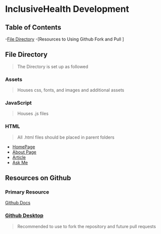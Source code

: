 # InclusiveHealth Development 

## Table of Contents 

-[File Directory](#file-directory)
-[Resources to Using Github Fork and Pull  ]


## File Directory 
>The Directory is set up as followed 

### Assets 
>Houses css, fonts, and images and additional assets
### JavaScript 
>Houses .js files 
### HTML 
>All .html files should be placed in parent folders 
- [HomePage](InclusiveHealth/index.html)
- [About Page](InclusiveHealth/about.html)
- [Article](InclusiveHealth/article.html)
- [Ask Me](InclusiveHealth/ask-me.html)

## Resources on Github 

### Primary Resource 
[Github Docs](https://docs.github.com/en)

### [Github Desktop](https://desktop.github.com/)
>Recommended to use to fork the repository and future pull requests
